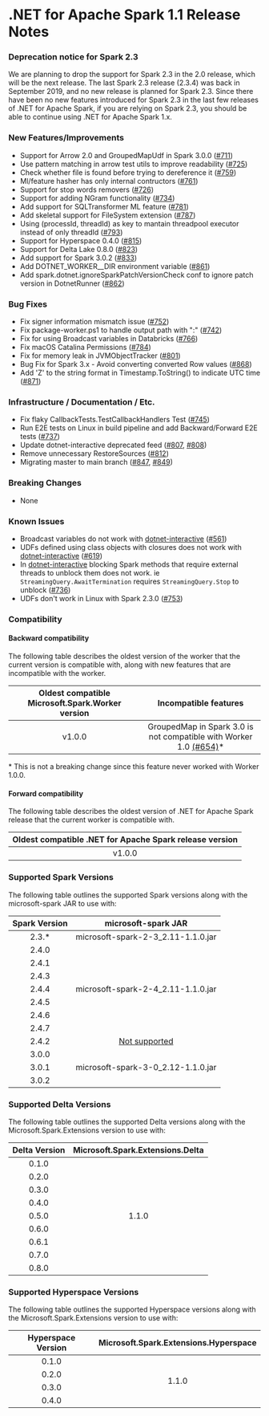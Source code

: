 # .NET for Apache Spark 1.1 Release Notes

### Deprecation notice for Spark 2.3

We are planning to drop the support for Spark 2.3 in the 2.0 release, which will be the next release.
The last Spark 2.3 release (2.3.4) was back in September 2019, and no new release is planned for Spark 2.3. Since there have been no new features introduced for Spark 2.3 in the last few releases of .NET for Apache Spark, if you are relying on Spark 2.3, you should be able to continue using .NET for Apache Spark 1.x.

### New Features/Improvements

* Support for Arrow 2.0 and GroupedMapUdf in Spark 3.0.0 ([#711](https://github.com/dotnet/spark/pull/711))
* Use pattern matching in arrow test utils to improve readability ([#725](https://github.com/dotnet/spark/pull/725))
* Check whether file is found before trying to dereference it ([#759](https://github.com/dotnet/spark/pull/759))
* Ml/feature hasher has only internal contructors ([#761](https://github.com/dotnet/spark/pull/761))
* Support for stop words removers ([#726](https://github.com/dotnet/spark/pull/726))
* Support for adding NGram functionality ([#734](https://github.com/dotnet/spark/pull/734))
* Add support for SQLTransformer ML feature ([#781](https://github.com/dotnet/spark/pull/781))
* Add skeletal support for FileSystem extension ([#787](https://github.com/dotnet/spark/pull/787))
* Using (processId, threadId) as key to mantain threadpool executor instead of only threadId ([#793](https://github.com/dotnet/spark/pull/793))
* Support for Hyperspace 0.4.0 ([#815](https://github.com/dotnet/spark/pull/815))
* Support for Delta Lake 0.8.0 ([#823](https://github.com/dotnet/spark/pull/823))
* Add support for Spark 3.0.2 ([#833](https://github.com/dotnet/spark/pull/833))
* Add DOTNET_WORKER_<ver>_DIR environment variable ([#861](https://github.com/dotnet/spark/pull/861))
* Add spark.dotnet.ignoreSparkPatchVersionCheck conf to ignore patch version in DotnetRunner ([#862](https://github.com/dotnet/spark/pull/862))

### Bug Fixes

* Fix signer information mismatch issue ([#752](https://github.com/dotnet/spark/pull/752))
* Fix package-worker.ps1 to handle output path with ":" ([#742](https://github.com/dotnet/spark/pull/742))
* Fix for using Broadcast variables in Databricks ([#766](https://github.com/dotnet/spark/pull/766))
* Fix macOS Catalina Permissions ([#784](https://github.com/dotnet/spark/pull/784))
* Fix for memory leak in JVMObjectTracker ([#801](https://github.com/dotnet/spark/pull/801))
* Bug Fix for Spark 3.x - Avoid converting converted Row values ([#868](https://github.com/dotnet/spark/pull/868))
* Add 'Z' to the string format in Timestamp.ToString() to indicate UTC time ([#871](https://github.com/dotnet/spark/pull/871))

### Infrastructure / Documentation / Etc.

* Fix flaky CallbackTests.TestCallbackHandlers Test ([#745](https://github.com/dotnet/spark/pull/745))
* Run E2E tests on Linux in build pipeline and add Backward/Forward E2E tests ([#737](https://github.com/dotnet/spark/pull/737))
* Update dotnet-interactive deprecated feed ([#807](https://github.com/dotnet/spark/pull/807), [#808](https://github.com/dotnet/spark/pull/808))
* Remove unnecessary RestoreSources ([#812](https://github.com/dotnet/spark/pull/812))
* Migrating master to main branch ([#847](https://github.com/dotnet/spark/pull/847), [#849](https://github.com/dotnet/spark/pull/849))

### Breaking Changes

* None

### Known Issues

* Broadcast variables do not work with [dotnet-interactive](https://github.com/dotnet/interactive) ([#561](https://github.com/dotnet/spark/pull/561))
* UDFs defined using class objects with closures does not work with [dotnet-interactive](https://github.com/dotnet/interactive) ([#619](https://github.com/dotnet/spark/pull/619))
* In [dotnet-interactive](https://github.com/dotnet/interactive) blocking Spark methods that require external threads to unblock them does not work. ie `StreamingQuery.AwaitTermination` requires `StreamingQuery.Stop` to unblock ([#736](https://github.com/dotnet/spark/pull/736))
* UDFs don't work in Linux with Spark 2.3.0 ([#753](https://github.com/dotnet/spark/issues/753))

### Compatibility

#### Backward compatibility

The following table describes the oldest version of the worker that the current version is compatible with, along with new features that are incompatible with the worker.

<table>
    <thead>
        <tr>
            <th>Oldest compatible Microsoft.Spark.Worker version</th>
            <th>Incompatible features</th>
        </tr>
    </thead>
    <tbody align="center">
        <tr>
            <td>v1.0.0</td>
            <td>GroupedMap in Spark 3.0 is not compatible with Worker 1.0 <a href="https://github.com/dotnet/spark/pull/654">(#654)</a>*</td>
        </tr>
    </tbody>
</table>
* This is not a breaking change since this feature never worked with Worker 1.0.0.

#### Forward compatibility

The following table describes the oldest version of .NET for Apache Spark release that the current worker is compatible with.

<table>
    <thead>
        <tr>
            <th>Oldest compatible .NET for Apache Spark release version</th>
        </tr>
    </thead>
    <tbody align="center">
        <tr>
            <td>v1.0.0</td>
        </tr>
    </tbody>
</table>

### Supported Spark Versions

The following table outlines the supported Spark versions along with the microsoft-spark JAR to use with:

<table>
    <thead>
        <tr>
            <th>Spark Version</th>
            <th>microsoft-spark JAR</th>
        </tr>
    </thead>
    <tbody align="center">
        <tr>
            <td>2.3.*</td>
            <td>microsoft-spark-2-3_2.11-1.1.0.jar</td>
        </tr>
        <tr>
            <td>2.4.0</td>
            <td rowspan=7>microsoft-spark-2-4_2.11-1.1.0.jar</td>
        </tr>
        <tr>
            <td>2.4.1</td>
        </tr>
        <tr>
            <td>2.4.3</td>
        </tr>
        <tr>
            <td>2.4.4</td>
        </tr>
        <tr>
            <td>2.4.5</td>
        </tr>
        <tr>
            <td>2.4.6</td>
        </tr>
        <tr>
            <td>2.4.7</td>
        </tr>
        <tr>
            <td>2.4.2</td>
            <td><a href="https://github.com/dotnet/spark/issues/60">Not supported</a></td>
        </tr>
        <tr>
            <td>3.0.0</td>
            <td rowspan=3>microsoft-spark-3-0_2.12-1.1.0.jar</td>
        </tr>
        <tr>
            <td>3.0.1</td>
        </tr>
		<tr>
            <td>3.0.2</td>
        </tr>
    </tbody>
</table>

### Supported Delta Versions

The following table outlines the supported Delta versions along with the Microsoft.Spark.Extensions version to use with:

<table>
    <thead>
        <tr>
            <th>Delta Version</th>
            <th>Microsoft.Spark.Extensions.Delta</th>
        </tr>
    </thead>
    <tbody align="center">
        <tr>
            <td>0.1.0</td>
            <td rowspan=9>1.1.0</td>
        </tr>
        <tr>
            <td>0.2.0</td>
        </tr>
        <tr>
            <td>0.3.0</td>
        </tr>
        <tr>
            <td>0.4.0</td>
        </tr>
        <tr>
            <td>0.5.0</td>
        </tr>
        <tr>
            <td>0.6.0</td>
        </tr>
        <tr>
            <td>0.6.1</td>
        </tr>
        <tr>
            <td>0.7.0</td>
        </tr>
		<tr>
            <td>0.8.0</td>
        </tr>
    </tbody>
</table>

### Supported Hyperspace Versions

The following table outlines the supported Hyperspace versions along with the Microsoft.Spark.Extensions version to use with:

<table>
    <thead>
        <tr>
            <th>Hyperspace Version</th>
            <th>Microsoft.Spark.Extensions.Hyperspace</th>
        </tr>
    </thead>
    <tbody align="center">
        <tr>
            <td>0.1.0</td>
            <td rowspan=4>1.1.0</td>
        </tr>
        <tr>
            <td>0.2.0</td>
        </tr>
		<tr>
            <td>0.3.0</td>
        </tr>
		<tr>
            <td>0.4.0</td>
        </tr>
    </tbody>
</table>
